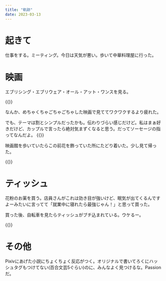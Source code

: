 ```yaml
---
title: "軌跡"
date: 2023-03-13
---
```


# 起きて
仕事をする。ミーティング。今日は天気が悪い。歩いて中華料理屋に行った。

# 映画
エブリシング・エブリウェア・オール・アット・ワンスを見る。

{{<tweet user="dango_bot" id="1635242356105695233">}}

なんか、めちゃくちゃごちゃごちゃした映画で見ててワクワクするより疲れた。

でも、テーマは割とシンプルだったかも。伝わりづらい感じだけど。私はまぁ好きだけど、カップルで言ったら絶対気まずくなると思う。だってソーセージの指ってなんだよ。
{{<tweet user="dango_bot" id="1635303096434987008">}}

映画館を歩いていたらこの前花を飾っていた所にたどり着いた。少し見て帰った。

{{<tweet user="dango_bot" id="1635287717134372865">}}

# ティッシュ
花粉のお薬を買う。店員さんがこれは効き目が強いけど、眠気が出てくるんですよーみたいに言ってて「就業中に寝れたら最強じゃん！」と思って買った。

買った後、自転車を見たらティッシュがブチ込まれている。ウケるー。

{{<tweet user="dango_bot" id="1635288729920344065">}}


# その他
Pixivにあげた小説にちょくちょく反応がつく。オリジナルで書いてろくにハッシュタグもつけてない(百合文芸5ぐらい)のに、みんなよく見つけるな。Passionだ。